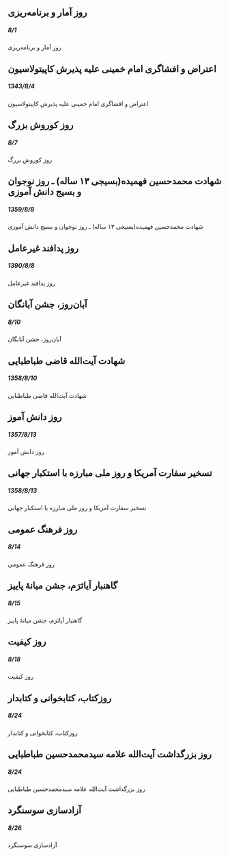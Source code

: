 

## روز آمار و برنامه‌ریزی
##### 8/1

روز آمار و برنامه‌ریزی



## اعتراض و افشاگری امام خمينی عليه پذيرش كاپيتولاسيون
##### 1343/8/4

اعتراض و افشاگری امام خمينی عليه پذيرش كاپيتولاسيون



## روز کوروش بزرگ
##### 8/7

روز کوروش بزرگ



## شهادت محمدحسين فهميده(بسيجی ۱۳ ساله) ـ روز نوجوان و بسيج دانش آموزی
##### 1359/8/8

شهادت محمدحسين فهميده(بسيجی ۱۳ ساله) ـ روز نوجوان و بسيج دانش آموزی



## روز پدافند غیرعامل
##### 1390/8/8

روز پدافند غیرعامل



## آبان‌روز، جشن آبانگان
##### 8/10

آبان‌روز، جشن آبانگان



## شهادت آيت‌الله قاضی طباطبایی
##### 1358/8/10

شهادت آيت‌الله قاضی طباطبایی



## روز دانش آموز
##### 1357/8/13

روز دانش آموز



## تسخیر سفارت آمریکا و روز ملی مبارزه با استکبار جهانی
##### 1358/8/13

تسخیر سفارت آمریکا و روز ملی مبارزه با استکبار جهانی



## روز فرهنگ عمومی
##### 8/14

روز فرهنگ عمومی



## گاهنبار اَیاثرَم، جشن میانهٔ پاییز
##### 8/15

گاهنبار اَیاثرَم، جشن میانهٔ پاییز



## روز کیفیت
##### 8/18

روز کیفیت



## روزكتاب، كتابخوانی و كتابدار
##### 8/24

روزكتاب، كتابخوانی و كتابدار



## روز بزرگداشت آيت‌الله علامه سيدمحمدحسين طباطبايی
##### 8/24

روز بزرگداشت آيت‌الله علامه سيدمحمدحسين طباطبايی



## آزادسازی سوسنگرد
##### 8/26

آزادسازی سوسنگرد

